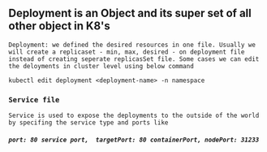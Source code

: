 ##  Deployment is an Object and its super set of all other object in K8's
```Deployment: we defined the desired resources in one file. Usually we will create a replicaset - min, max, desired - on deployment file instead of creating seperate replicasSet file. Some cases we can edit the deloyments in cluster level using below command```

``` kubectl edit deployment <deployment-name> -n namespace ```

### ```Service file``` ####
```Service is used to expose the deployments to the outside of the world by specifing the service type and ports like```
##### ```port: 80 service port,  targetPort: 80 containerPort, nodePort: 31233``` #####
